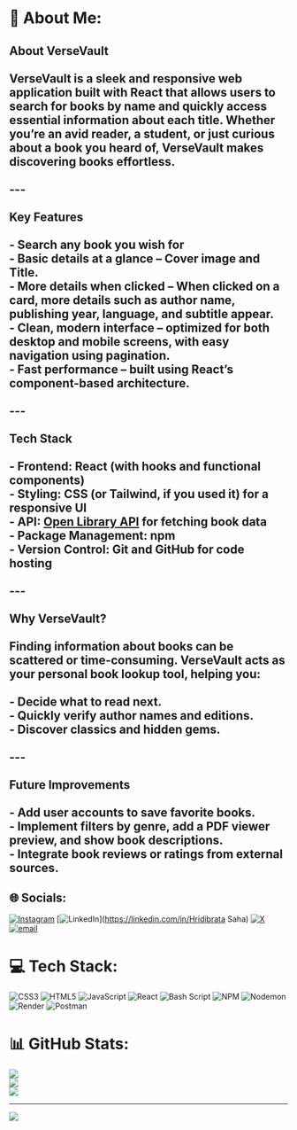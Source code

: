 # 💫 About Me:
## **About VerseVault**<br><br>**VerseVault** is a sleek and responsive web application built with **React** that allows users to **search for books by name** and quickly access **essential information** about each title. Whether you’re an avid reader, a student, or just curious about a book you heard of, VerseVault makes discovering books effortless.<br><br>---<br><br> **Key Features**<br><br>- Search any book you wish for <br>- **Basic details at a glance** – Cover image and Title.  <br>- **More details when clicked** – When clicked on a card, more details such as author name, publishing year, language, and subtitle appear.  <br>- **Clean, modern interface** – optimized for both desktop and mobile screens, with easy navigation using pagination.  <br>- **Fast performance** – built using React’s component-based architecture.  <br><br>---<br><br> **Tech Stack**<br><br>- **Frontend:** React (with hooks and functional components)  <br>- **Styling:** CSS (or Tailwind, if you used it) for a responsive UI  <br>- **API:** [Open Library API](https://openlibrary.org/developers/api) for fetching book data  <br>- **Package Management:** npm  <br>- **Version Control:** Git and GitHub for code hosting  <br><br>---<br><br> **Why VerseVault?**<br><br>Finding information about books can be scattered or time-consuming. VerseVault acts as your **personal book lookup tool**, helping you:<br><br>- Decide what to read next.  <br>- Quickly verify author names and editions.  <br>- Discover classics and hidden gems.  <br><br>---<br><br> **Future Improvements**<br><br>- Add **user accounts** to save favorite books.  <br>- Implement **filters** by genre, add a **PDF viewer preview**, and show **book descriptions**.  <br>- Integrate **book reviews or ratings** from external sources.  <br>


## 🌐 Socials:
[![Instagram](https://img.shields.io/badge/Instagram-%23E4405F.svg?logo=Instagram&logoColor=white)](https://instagram.com/thisishridi) [![LinkedIn](https://img.shields.io/badge/LinkedIn-%230077B5.svg?logo=linkedin&logoColor=white)](https://linkedin.com/in/Hridibrata Saha) [![X](https://img.shields.io/badge/X-black.svg?logo=X&logoColor=white)](https://x.com/@hritayan) [![email](https://img.shields.io/badge/Email-D14836?logo=gmail&logoColor=white)](mailto:hridibrata@gmail.com) 

# 💻 Tech Stack:
![CSS3](https://img.shields.io/badge/css3-%231572B6.svg?style=for-the-badge&logo=css3&logoColor=white) ![HTML5](https://img.shields.io/badge/html5-%23E34F26.svg?style=for-the-badge&logo=html5&logoColor=white) ![JavaScript](https://img.shields.io/badge/javascript-%23323330.svg?style=for-the-badge&logo=javascript&logoColor=%23F7DF1E) ![React](https://img.shields.io/badge/react-%2320232a.svg?style=for-the-badge&logo=react&logoColor=%2361DAFB) ![Bash Script](https://img.shields.io/badge/bash_script-%23121011.svg?style=for-the-badge&logo=gnu-bash&logoColor=white) ![NPM](https://img.shields.io/badge/NPM-%23CB3837.svg?style=for-the-badge&logo=npm&logoColor=white) ![Nodemon](https://img.shields.io/badge/NODEMON-%23323330.svg?style=for-the-badge&logo=nodemon&logoColor=%BBDEAD) ![Render](https://img.shields.io/badge/Render-%46E3B7.svg?style=for-the-badge&logo=render&logoColor=white) ![Postman](https://img.shields.io/badge/Postman-FF6C37?style=for-the-badge&logo=postman&logoColor=white)
# 📊 GitHub Stats:
![](https://github-readme-stats.vercel.app/api?username=Hridibrata2&theme=dark&hide_border=false&include_all_commits=true&count_private=true)<br/>
![](https://nirzak-streak-stats.vercel.app/?user=Hridibrata2&theme=dark&hide_border=false)<br/>
![](https://github-readme-stats.vercel.app/api/top-langs/?username=Hridibrata2&theme=dark&hide_border=false&include_all_commits=true&count_private=true&layout=compact)

---
[![](https://visitcount.itsvg.in/api?id=Hridibrata2&icon=0&color=0)](https://visitcount.itsvg.in)

